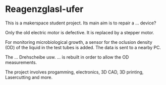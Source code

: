 # Reagenzglasl-ufer

This is a makerspace student project. Its main aim is to repair a ... device?

Only the old electric motor is defective. It is replaced by a stepper motor. 

For monitoring microbiological growth, a sensor for the oclusion density (OD) of the liquid in the test tubes is added. The data is sent to a nearby PC.

The ... Drehscheibe usw. ... is rebuilt in order to allow the OD measurements.

The project involves progamming, electronics, 3D CAD, 3D printing, Lasercutting and more.
